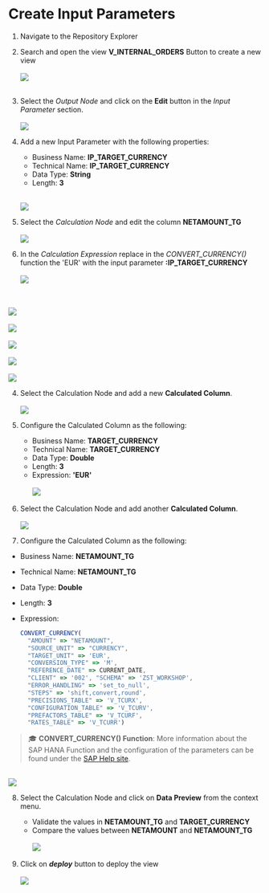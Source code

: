# Create Input Parameters

1. Navigate to the Repository Explorer
2. Search and open the view **V_INTERNAL_ORDERS** Button to create a new view
  <br><br>![](../images/internal_orders_input_parameter_01.png)<br><br>
3. Select the _Output Node_ and click on the **Edit** button in the _Input Parameter_ section.
  <br><br>![](../images/internal_orders_input_parameter_02.png)
4. Add a new Input Parameter with the following properties:
    - Business Name: **IP_TARGET_CURRENCY**
    - Technical Name: **IP_TARGET_CURRENCY**
    - Data Type: **String**
    - Length: **3**
    
    <br>![](../images/internal_orders_input_parameter_03.png)

5. Select the _Calculation Node_ and edit the column **NETAMOUNT_TG**
  <br><br>![](../images/internal_orders_input_parameter_04.png)

6. In the _Calculation Expression_ replace in the _CONVERT_CURRENCY()_ function the 'EUR' with the input parameter **:IP_TARGET_CURRENCY**
  <br><br>![](../images/internal_orders_input_parameter_05.png)
  
<br><br>![](../images/internal_orders_input_parameter_06.png)
<br><br>![](../images/internal_orders_input_parameter_07.png)
<br><br>![](../images/internal_orders_input_parameter_08.png)
<br><br>![](../images/internal_orders_input_parameter_09.png)
<br><br>![](../images/internal_orders_input_parameter_10.png)

4. Select the Calculation Node and add a new <b>Calculated Column</b>.
<br><br>![](../images/currency_conversion_03.png)

5. Configure the Calculated Column as the following:
    - Business Name: <b>TARGET_CURRENCY</b>
    - Technical Name: <b>TARGET_CURRENCY</b>
    - Data Type: <b>Double</b>
    - Length: <b>3</b>
    - Expression: <b>'EUR'</b>
    <br><br>![](../images/currency_conversion_04.png)

6. Select the Calculation Node and add another <b>Calculated Column</b>.
  <br><br>![](../images/currency_conversion_03.png)

7. Configure the Calculated Column as the following:
  - Business Name: <b>NETAMOUNT_TG</b>
  - Technical Name: <b>NETAMOUNT_TG</b>
  - Data Type: <b>Double</b>
  - Length: <b>3</b>
  - Expression: 
  
    ```javascript
    CONVERT_CURRENCY(
      "AMOUNT" => "NETAMOUNT", 
      "SOURCE_UNIT" => "CURRENCY", 
      "TARGET_UNIT" => 'EUR', 
      "CONVERSION_TYPE" => 'M', 
      "REFERENCE_DATE" => CURRENT_DATE, 
      "CLIENT" => '002', "SCHEMA" => 'ZST_WORKSHOP', 
      "ERROR_HANDLING" => 'set_to_null', 
      "STEPS" => 'shift,convert,round', 
      "PRECISIONS_TABLE" => 'V_TCURX', 
      "CONFIGURATION_TABLE" => 'V_TCURV', 
      "PREFACTORS_TABLE" => 'V_TCURF', 
      "RATES_TABLE" => 'V_TCURR')
    ```
    
  >🎓 **CONVERT_CURRENCY() Function**: More information about the SAP HANA Function and the configuration of the parameters can be found under the [SAP Help site](https://help.sap.com/viewer/7c78579ce9b14a669c1f3295b0d8ca16/Cloud/en-US/d22d746ed2951014bb7fb0114ffdaf96.html). 


  <br>![](../images/currency_conversion_05.png)
      
    
8. Select the Calculation Node and click on <b>Data Preview</b> from the context menu.
    - Validate the values in <b>NETAMOUNT_TG</b> and <b>TARGET_CURRENCY</b>
    - Compare the values between <b>NETAMOUNT</b> and <b>NETAMOUNT_TG</b>
      <br><br>![](../images/currency_conversion_06b.png)

9. Click on <b><i>deploy</i></b> button to deploy the view
<br><br>![](../images/currency_conversion_07b.png)
